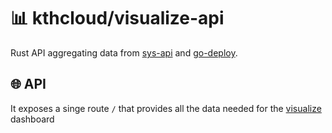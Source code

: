 # 📊 kthcloud/visualize-api

Rust API aggregating data from [sys-api](https://github.com/kthcloud/sys-api) and [go-deploy](https://github.com/kthcloud/go-deploy).

## 🌐 API
It exposes a singe route `/` that provides all the data needed for the [visualize](https://github.com/kthcloud/visualize) dashboard
 

